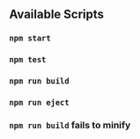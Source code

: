 ## Available Scripts

### `npm start`

### `npm test`

### `npm run build`

### `npm run eject`

### `npm run build` fails to minify
